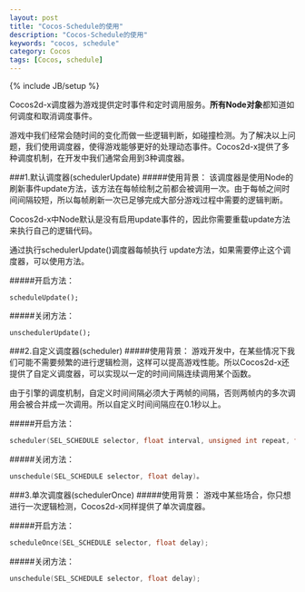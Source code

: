 ```yaml
---
layout: post
title: "Cocos-Schedule的使用"
description: "Cocos-Schedule的使用"
keywords: "cocos, schedule"
category: Cocos
tags: [Cocos, schedule]
---
```


{% include JB/setup %}

Cocos2d-x调度器为游戏提供定时事件和定时调用服务。**所有Node对象**都知道如何调度和取消调度事件。

游戏中我们经常会随时间的变化而做一些逻辑判断，如碰撞检测。为了解决以上问题，我们使用调度器，使得游戏能够更好的处理动态事件。Cocos2d-x提供了多种调度机制，在开发中我们通常会用到3种调度器。

<!-- more -->

###1.默认调度器(schedulerUpdate)
#####使用背景：
该调度器是使用Node的刷新事件update方法，该方法在每帧绘制之前都会被调用一次。由于每帧之间时间间隔较短，所以每帧刷新一次已足够完成大部分游戏过程中需要的逻辑判断。

Cocos2d-x中Node默认是没有启用update事件的，因此你需要重载update方法来执行自己的逻辑代码。

通过执行schedulerUpdate()调度器每帧执行 update方法，如果需要停止这个调度器，可以使用方法。

#####开启方法：

    scheduleUpdate();

#####关闭方法：

	unschedulerUpdate();


###2.自定义调度器(scheduler)
#####使用背景：
游戏开发中，在某些情况下我们可能不需要频繁的进行逻辑检测，这样可以提高游戏性能。所以Cocos2d-x还提供了自定义调度器，可以实现以一定的时间间隔连续调用某个函数。

由于引擎的调度机制，自定义时间间隔必须大于两帧的间隔，否则两帧内的多次调用会被合并成一次调用。所以自定义时间间隔应在0.1秒以上。

#####开启方法：

```cpp
scheduler(SEL_SCHEDULE selector, float interval, unsigned int repeat, float delay);
```

#####关闭方法：

```cpp
unschedule(SEL_SCHEDULE selector, float delay)。
```

###3.单次调度器(schedulerOnce)
#####使用背景：
游戏中某些场合，你只想进行一次逻辑检测，Cocos2d-x同样提供了单次调度器。

#####开启方法：

```cpp
scheduleOnce(SEL_SCHEDULE selector, float delay);
```

#####关闭方法：

```cpp
unschedule(SEL_SCHEDULE selector, float delay);
```
